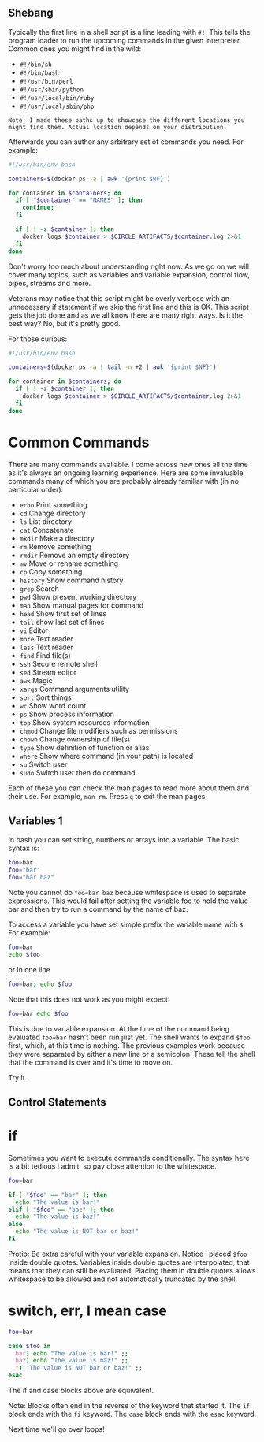 ## Shebang <a id="shebang"></a>

Typically the first line in a shell script is a line leading with `#!`. This tells the program loader to run the upcoming commands in the given interpreter. Common ones you might find in the wild:

  - `#!/bin/sh`
  - `#!/bin/bash`
  - `#!/usr/bin/perl`
  - `#!/usr/sbin/python`
  - `#!/usr/local/bin/ruby`
  - `#!/usr/local/sbin/php`

```
Note: I made these paths up to showcase the different locations you might find them. Actual location depends on your distribution.
```

Afterwards you can author any arbitrary set of commands you need. For example:

```sh
#!/usr/bin/env bash

containers=$(docker ps -a | awk '{print $NF}')

for container in $containers; do
  if [ "$container" == "NAMES" ]; then
    continue;
  fi

  if [ ! -z $container ]; then
    docker logs $container > $CIRCLE_ARTIFACTS/$container.log 2>&1
  fi
done
```

Don't worry too much about understanding right now. As we go on we will cover many topics, such as variables and variable expansion, control flow, pipes, streams and more.

Veterans may notice that this script might be overly verbose with an unnecessary if statement if we skip the first line and this is OK. This script gets the job done and as we all know there are many right ways. Is it the best way? No, but it's pretty good.

For those curious:

```sh
#!/usr/bin/env bash

containers=$(docker ps -a | tail -n +2 | awk '{print $NF}')

for container in $containers; do
  if [ ! -z $container ]; then
    docker logs $container > $CIRCLE_ARTIFACTS/$container.log 2>&1
  fi
done
```

# Common Commands <a id="common"></a>

There are many commands available. I come across new ones all the time as it's always an ongoing learning experience. Here are some invaluable commands many of which you are probably already familiar with (in no particular order):

  - `echo`    Print something
  - `cd`      Change directory
  - `ls`      List directory
  - `cat`     Concatenate
  - `mkdir`   Make a directory
  - `rm`      Remove something
  - `rmdir`   Remove an empty directory
  - `mv`      Move or rename something
  - `cp`      Copy something
  - `history` Show command history
  - `grep`    Search
  - `pwd`     Show present working directory
  - `man`     Show manual pages for command
  - `head`    Show first set of lines
  - `tail`    show last set of lines
  - `vi`      Editor
  - `more`    Text reader
  - `less`    Text reader
  - `find`    Find file(s)
  - `ssh`     Secure remote shell
  - `sed`     Stream editor
  - `awk`     Magic
  - `xargs`   Command arguments utility
  - `sort`    Sort things
  - `wc`      Show word count
  - `ps`      Show process information
  - `top`     Show system resources information
  - `chmod`   Change file modifiers such as permissions
  - `chown`   Change ownership of file(s)
  - `type`    Show definition of function or alias
  - `where`   Show where command (in your path) is located
  - `su`      Switch user
  - `sudo`    Switch user then do command

Each of these you can check the man pages to read more about them and their use. For example, `man rm`. Press `q` to exit the man pages.

## Variables 1 <a id="variables"></a>

In bash you can set string, numbers or arrays into a variable. The basic syntax is:

```sh
foo=bar
foo="bar"
foo="bar baz"
```

Note you cannot do `foo=bar baz` because whitespace is used to separate expressions. This would fail after setting the variable foo to hold the value bar and then try to run a command by the name of baz.

To access a variable you have set simple prefix the variable name with `$`. For example:

```sh
foo=bar
echo $foo
```

or in one line

```sh
foo=bar; echo $foo
```

Note that this does not work as you might expect:

```sh
foo=bar echo $foo
```

This is due to variable expansion. At the time of the command being evaluated `foo=bar` hasn't been run just yet. The shell wants to expand `$foo` first, which, at this time is nothing. The previous examples work because they were separated by either a new line or a semicolon. These tell the shell that the command is over and it's time to move on.

Try it.

## Control Statements <a id="control"></a>

# if <a id="if"></a>

Sometimes you want to execute commands conditionally. The syntax here is a bit tedious I admit, so pay close attention to the whitespace.

```sh
foo=bar

if [ "$foo" == "bar" ]; then
  echo "The value is bar!"
elif [ "$foo" == "baz" ]; then
  echo "The value is baz!"
else
  echo "The value is NOT bar or baz!"
fi
```

Protip: Be extra careful with your variable expansion. Notice I placed `$foo` inside double quotes. Variables inside double quotes are interpolated, that means that they can still be evaluated. Placing them in double quotes allows whitespace to be allowed and not automatically truncated by the shell.

# switch, err, I mean case <a id="case"></a>

```sh
foo=bar

case $foo in
  bar) echo "The value is bar!" ;;
  baz) echo "The value is baz!" ;;
  *) "The value is NOT bar or baz!" ;;
esac
```

The if and case blocks above are equivalent.

Note: Blocks often end in the reverse of the keyword that started it. The `if` block ends with the `fi` keyword. The `case` block ends with the `esac` keyword.

Next time we'll go over loops!
